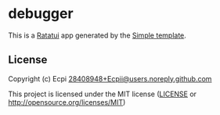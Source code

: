 # debugger

This is a [Ratatui] app generated by the [Simple template].

[Ratatui]: https://ratatui.rs
[Simple Template]: https://github.com/ratatui/templates/tree/main/simple

## License

Copyright (c) Ecpi <28408948+Ecpii@users.noreply.github.com>

This project is licensed under the MIT license ([LICENSE] or <http://opensource.org/licenses/MIT>)

[LICENSE]: ./LICENSE
